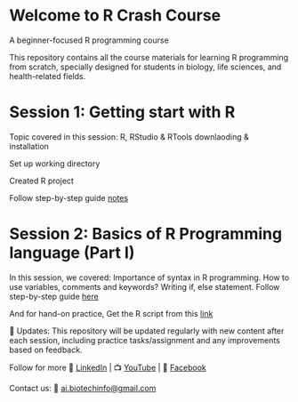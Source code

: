 # Welcome to R Crash Course
A beginner-focused R programming course 

This repository contains all the course materials for learning R programming from scratch, specially designed for students in biology, life sciences, and health-related fields.

# Session 1: Getting start with R

Topic covered in this session:
  R, RStudio & RTools downlaoding & installation
  
  Set up working directory
  
  Created R project
  
Follow step-by-step guide [notes](https://github.com/AI-Biotechnology-Bioinformatics/R_programming_Introduction/blob/main/Session1%20Getting%20Start%20with%20R.pdf) 

# Session 2: Basics of R Programming language (Part I)
In this session, we covered:
Importance of syntax in R programming.
How to use variables, comments and keywords?
Writing if, else statement.
Follow step-by-step guide [here](https://github.com/AI-Biotechnology-Bioinformatics/R_programming_Introduction/blob/main/Session1%20Getting%20Start%20with%20R.pdf)

And for hand-on practice, Get the R script from this [link](https://github.com/AI-Biotechnology-Bioinformatics/R_programming_Introduction/blob/main/Session_2_R_Basics_Part_I.R)

🔁 Updates:
This repository will be updated regularly with new content after each session, including practice tasks/assignment and any improvements based on feedback.

Follow for more 
🔗 [LinkedIn](linkedin.com/company/ai-and-biotechnology-bioinformatics) |
📺 [YouTube](https://www.youtube.com/channel/UCj3gvFgTJNZpwKKn5IwpYCg) |
📘 [Facebook](https://www.facebook.com/people/AI-and-BiotechnologyBioinformatics/61566611634266/)  

Contact us: 📧 ai.biotechinfo@gmail.com

